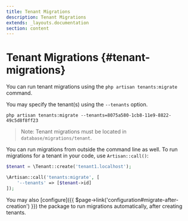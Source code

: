 ```yaml
---
title: Tenant Migrations
description: Tenant Migrations
extends: _layouts.documentation
section: content
---
```


# Tenant Migrations {#tenant-migrations}

You can run tenant migrations using the `php artisan tenants:migrate` command.

You may specify the tenant(s) using the `--tenants` option.

```
php artisan tenants:migrate --tenants=8075a580-1cb8-11e9-8822-49c5d8f8ff23
```

> Note: Tenant migrations must be located in `database/migrations/tenant`.

You can run migrations from outside the command line as well. To run migrations for a tenant in your code, use `Artisan::call()`:

```php
$tenant = \Tenant::create('tenant1.localhost');

\Artisan::call('tenants:migrate', [
    '--tenants' => [$tenant->id]
]);
```

You may also [configure]({{ $page->link('configuration#migrate-after-creation') }}) the package to run migrations automatically, after creating tenants.
